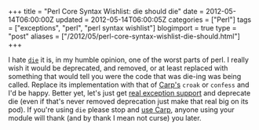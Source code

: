 +++
title = "Perl Core Syntax Wishlist: die should die"
date = 2012-05-14T06:00:00Z
updated = 2012-05-14T06:00:05Z
categories = ["Perl"]
tags = ["exceptions",  "perl", "perl syntax wishlist"]
blogimport = true 
type = "post"
aliases = ["/2012/05/perl-core-syntax-wishlist-die-should.html"]
+++

I hate [`die`][die] it is, in my humble opinion, one of the worst parts of perl. I really wish it would be deprecated,
and removed, or at least replaced with something that would tell you were the code that was die-ing was being called.
Replace its implementation with that of [Carp's][carp] `croak` or `confess` and I'd be happy. Better yet, let's just
get [real exception support][ex] and deprecate die (even if that's never removed deprecation just make that real big
on its pod). If you're using `die` please stop and [use Carp][carp], anyone using your module will thank (and by thank
I mean not curse) you later.

[die]: https://perldoc.perl.org/functions/die.html
[carp]: https://perldoc.perl.org/Carp.html
[ex]: http://www.xenoterracide.com/2012/05/perl-core-syntax-wishlist-exception.html
